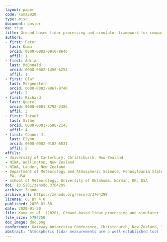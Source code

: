 ```yaml
---
layout: paper
code: kuma2020
type: misc
document: poster
oa: true
title: Ground-based lidar processing and simulator framework for comparing models and observations
authors:
- first: Peter
  last: Kuma
  orcid: 0000-0002-0910-8646
  affil: 1
- first: Adrian
  last: McDonald
  orcid: 0000-0002-1456-6254
  affil: 1
- first: Olaf
  last: Morgenstern
  orcid: 0000-0002-9967-9740
  affil: 2
- first: Richard
  last: Querel
  orcid: 0000-0001-8792-2486
  affil: 3
- first: Israel
  last: Silber
  orcid: 0000-0001-6588-2145
  affil: 4
- first: Connor J.
  last: Flynn
  orcid: 0000-0002-9182-6531
  affil: 5
affils:
- University of Canterbury, Christchurch, New Zealand
- NIWA, Wellington, New Zealand
- NIWA, Lauder, New Zealand
- Department of Meteorology and Atmospheric Science, Pennsylvania State University,
  PA, USA
- School of Meteorology, University of Oklahoma, Norman, OK, USA
doi: 10.5281/zenodo.3764299
archive: Zenodo
archive_url: https://zenodo.org/record/3764299
license: CC BY 4.0
published: 2020-01-30
date: 2020-01-30
file: Kuma et al. (2020), Ground-based lidar processing and simulator framework for comparing models and observations-1.pdf
file_size: 5784250
doc_image: doc.png
conference: Gateway Antarctica Conference, Christchurch, New Zealand, 30–31 January 2020
abstract: "Atmospheric lidar measurements are a well-established tool for remote sensing of clouds. For over a decade, spaceborne lidar measurements produced by the CALIOP instrument on the CALIPSO satellite and CATS on the International Space Station have proven invaluable for model cloud evaluation in general circulation and numerical weather forecasting models. They have revealed the vertical structure of clouds, particularly in combination with radar instruments, which is impossible to obtain with passive remote sensing instruments. However, the measurements are limited by rapid attenuation of the lidar signal in thick clouds. Ground-based lidar measurements are becoming more common due to greater availability of instruments such as ceilometers installed on a wide scale globally. They can provide much needed lidar measurements of clouds ”from below”, but processing of lidar data and model evaluation using this data is not well-developed compared to satellite measurements. We present an open source tool called the Automatic Lidar and Ceilometer Framework (ALCF) which implements common lidar processing steps such as resampling, noise removal, cloud detection, calculation of statistics, as well as model&mdash;observation intercomparison by bundling the COSP/ACTSIM lidar simulator and allowing it to produce ”curtain” lidar pseudo-measurements from model output of various models (MERRA-2, AMPS, CMIP5) corresponding to ground-based and shipborne instruments (Vaisala CL31, CL51, Lufft CHM 15k, Sigma Space MiniMPL). These pseudo-measurements can be compared in an ”apples to apples” comparison with observations. We hope this tool will enable ground-based lidars to be used more commonly for model evaluation and improvement efforts."
---
```

